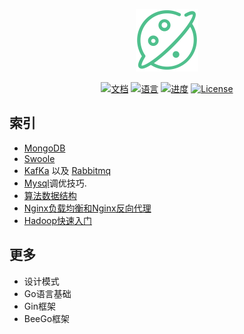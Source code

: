 <p align="center"><img src="../static/svg/xw.svg" width="100"></p>

<p align="center">
<a href="#"><img src="https://img.shields.io/badge/%E6%96%87-%E6%A1%A3-green?logo=symantec&style=plastic" alt="文档"></a>
<a href="#"><img src="https://img.shields.io/badge/%E8%AF%AD%E8%A8%80-markdown-blue" alt="语言"></a>
<a href="#"><img src="https://img.shields.io/badge/%E8%BF%9B%E5%BA%A6-0%25-brightgreen" alt="进度"></a>
<a href="#"><img src="https://img.shields.io/badge/License-MIT-red" alt="License"></a>
</p>

## 索引

- [MongoDB](../mongodb/mongodb-index.md)
- [Swoole](#)
- [KafKa](#) 以及 [Rabbitmq](#) 
- [Mysql](#)调优技巧.
- [算法数据结构](#)
- [Nginx负载均衡和Nginx反向代理](#)
- [Hadoop快速入门](https://hadoop.apache.org/docs/r1.0.4/cn/quickstart.html)


## 更多

- 设计模式
- Go语言基础
- Gin框架
- BeeGo框架

